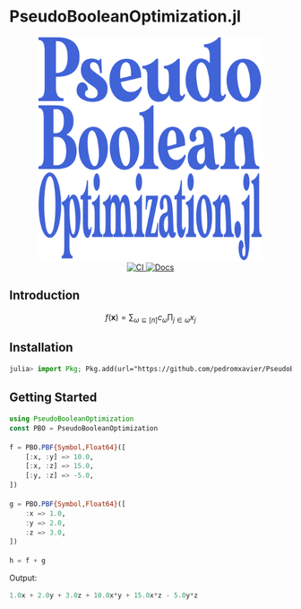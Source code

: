 # PseudoBooleanOptimization.jl

<div align="center">
    <a href="/docs/src/assets/">
        <img src="/docs/src/assets/logo.svg" width=400px alt="ToQUBO.jl" />
    </a>
    <br>
    <a href="/actions/workflows/ci.yml">
        <img src="https://github.com/pedromxavier/PseudoBooleanOptimization.jl/actions/workflows/ci.yml/badge.svg?branch=main" alt="CI" />
    </a>
    <a href="https://pedromxavier.github.com/PseudoBooleanOptimization.jl/dev">
        <img src="https://img.shields.io/badge/docs-dev-blue.svg" alt="Docs">
    </a>
</div>

## Introduction

$$ f(\mathbf{x}) = \sum_{\omega \subseteq [n]} c_{\omega} \prod_{j \in \omega} x_{j} $$

## Installation
```julia
julia> import Pkg; Pkg.add(url="https://github.com/pedromxavier/PseudoBooleanOptimization.jl")
```

## Getting Started

```julia
using PseudoBooleanOptimization
const PBO = PseudoBooleanOptimization

f = PBO.PBF{Symbol,Float64}([
    [:x, :y] => 10.0,
    [:x, :z] => 15.0,
    [:y, :z] => -5.0,
])

g = PBO.PBF{Symbol,Float64}([
    :x => 1.0,
    :y => 2.0,
    :z => 3.0,
])

h = f + g
```

Output:
```julia
1.0x + 2.0y + 3.0z + 10.0x*y + 15.0x*z - 5.0y*z
```

